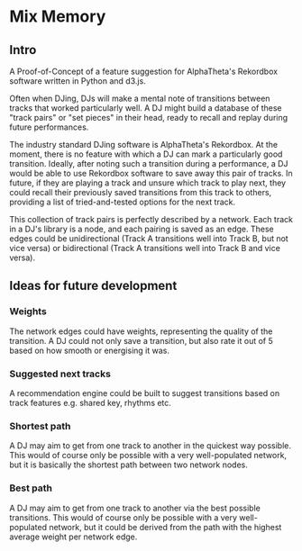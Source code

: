 # Mix Memory

## Intro

A Proof-of-Concept of a feature suggestion for AlphaTheta's Rekordbox software written
in Python and d3.js.

Often when DJing, DJs will make a mental note of transitions between tracks that worked
particularly well. A DJ might build a database of these "track pairs" or "set pieces"
in their head, ready to recall and replay during future performances.

The industry standard DJing software is AlphaTheta's Rekordbox. At the moment, there is
no feature with which a DJ can mark a particularly good transition. Ideally, after
noting such a transition during a performance, a DJ would be able to use Rekordbox
software to save away this pair of tracks. In future, if they are playing a track and
unsure which track to play next, they could recall their previously saved transitions
from this track to others, providing a list of tried-and-tested options for the next
track.

This collection of track pairs is perfectly described by a network. Each track in a DJ's
library is a node, and each pairing is saved as an edge. These edges could be 
unidirectional (Track A transitions well into Track B, but not vice versa) or 
bidirectional (Track A transitions well into Track B and vice versa).

## Ideas for future development

### Weights

The network edges could have weights, representing the quality of the transition. A DJ
could not only save a transition, but also rate it out of 5 based on how smooth or 
energising it was.

### Suggested next tracks

A recommendation engine could be built to suggest transitions based on track features
e.g. shared key, rhythms etc.

### Shortest path

A DJ may aim to get from one track to another in the quickest way possible. This would
of course only be possible with a very well-populated network, but it is basically
the shortest path between two network nodes.

### Best path

A DJ may aim to get from one track to another via the best possible transitions. This 
would of course only be possible with a very well-populated network, but it could be
derived from the path with the highest average weight per network edge.
